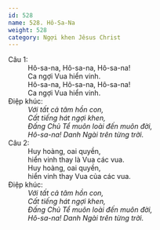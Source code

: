 ```yaml
---
id: 528
name: 528. Hô-Sa-Na
weight: 528
category: Ngợi khen Jêsus Christ
---
```

<dl><dt>Câu 1:</dt><dd data-verse="1">Hô-sa-na, Hô-sa-na, Hô-sa-na! <br/>Ca ngợi Vua hiển vinh. <br/>Hô-sa-na, Hô-sa-na, Hô-sa-na! <br/>Ca ngợi Vua hiển vinh. </dd><dt>Điệp khúc:</dt><dd data-chorus="1"><em>Với tất cả tâm hồn con, <br/>Cất tiếng hát ngợi khen, <br/>Đấng Chủ Tể muôn loài đến muôn đời, <br/>Hô-sa-na! Danh Ngài trên từng trời. </em></dd><dt>Câu 2:</dt><dd data-verse="2">Huy hoàng, oai quyền, <br/>hiển vinh thay là Vua các vua. <br/>Huy hoàng, oai quyền, <br/>hiển vinh thay Vua của các vua. </dd><dt>Điệp khúc:</dt><dd data-chorus="1"><em>Với tất cả tâm hồn con, <br/>Cất tiếng hát ngợi khen, <br/>Đấng Chủ Tể muôn loài đến muôn đời, <br/>Hô-sa-na! Danh Ngài trên từng trời. </em></dd></dl>

